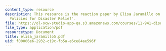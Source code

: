 ```yaml
---
content_type: resource
description: This resource is the reaction paper by Elisa Jaramillo on the topic 'US
  Policies for Disaster Relief'.
file: https://ol-ocw-studio-app-qa.s3.amazonaws.com/courses/11-941-disaster-vulnerability-and-resilience-spring-2005/f00006e62932c19cfb5ae6ce84ae596f_elisa_jaramillo5.pdf
file_type: application/pdf
resourcetype: Document
title: elisa_jaramillo5.pdf
uid: f00006e6-2932-c19c-fb5a-e6ce84ae596f
---
```

